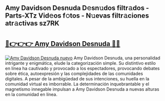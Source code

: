 ## Amy Davidson Desnuda D𝚎sn𝚞dos filtr𝚊dos - Parts-XTz Vid𝚎os f𝚘tos - N𝚞evas filtr𝚊ciones atr𝚊ctivas sz7RK

# <h2><a href="http://mb4tpu.tromn.icu/?c=Amy+Davidson+Desnuda">🔗👉👉👉 Amy Davidson Desnuda 🔗🔗</a></h2>

[![Amy Davidson Desnuda nuevo](https://i.imgur.com/pEAQMta.gif)](http://mb4tpu.tromn.icu/?c=Amy+Davidson+Desnuda)
Amy Davidson Desnuda, una personalidad intrigante y enigmática, elude la categorización simple. Su distintivo estilo en línea ha cautivado y provocado a los espectadores, provocando debates sobre ética, autoexpresión y las complejidades de las comunidades digitales. A pesar de la ambigüedad de sus intenciones, su huella en la comunidad virtual es imborrable. La determinación inquebrantable y el magnetismo innegable impulsan a Amy Davidson Desnuda a nuevas alturas en la comunidad en línea.
